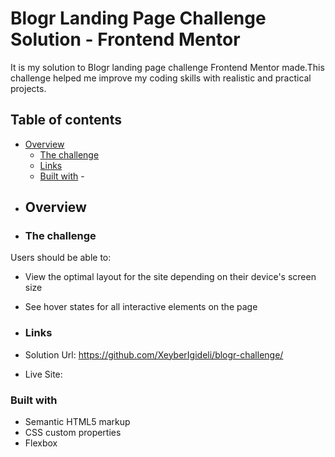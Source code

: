 # Blogr Landing Page Challenge Solution - Frontend Mentor
It is my solution to Blogr landing page challenge Frontend Mentor made.This challenge helped me improve my coding skills with realistic and practical projects.
## Table of contents

- [Overview](#overview)
  - [The challenge](#the-challenge) 
  - [Links](#links) 
  - [Built with](#built-with)  - 
- ## Overview 
- ### The challenge

Users should be able to:

- View the optimal layout for the site depending on their device's screen size
- See hover states for all interactive elements on the page

- ### Links
- Solution Url: https://github.com/XeyberIgideli/blogr-challenge/
- Live Site: 

### Built with

- Semantic HTML5 markup
- CSS custom properties
- Flexbox
